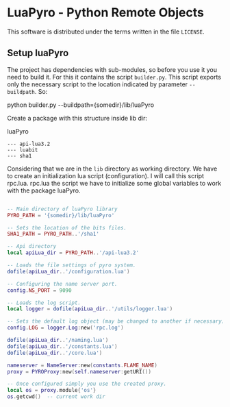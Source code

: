 # LuaPyro - Python Remote Objects
  This software is distributed under the terms written in the file `LICENSE`.


## Setup luaPyro


The project has dependencies with sub-modules, so before you use it you need to build it.
For this it contains the script `builder.py`. This script exports only the necessary script
to the location indicated by parameter `--buildpath`. So:


python builder.py --buildpath={somedir}/lib/luaPyro


Create a package with this structure inside lib dir:

luaPyro
```
--- api-lua3.2
--- luabit
--- sha1
```

Considering that we are in the `lib` directory as working directory. We have to create an
initialization lua script (configuration). I will call this script rpc.lua.
rpc.lua the script we have to initialize some global variables to work with the package luaPyro.


```lua

-- Main directory of luaPyro library
PYRO_PATH = '{somedir}/lib/luaPyro'

-- Sets the location of the bits files.
SHA1_PATH = PYRO_PATH..'/sha1'

-- Api directory
local apiLua_dir = PYRO_PATH..'/api-lua3.2'

-- Loads the file settings of pyro system.
dofile(apiLua_dir..'/configuration.lua')

-- Configuring the name server port.
config.NS_PORT = 9090

-- Loads the log script.
local logger = dofile(apiLua_dir..'/utils/logger.lua')

-- Sets the default log object (may be changed to another if necessary).
config.LOG = logger.Log:new('rpc.log')

dofile(apiLua_dir..'/naming.lua')
dofile(apiLua_dir..'/constants.lua')
dofile(apiLua_dir..'/core.lua')

nameserver = NameServer:new(constants.FLAME_NAME)
proxy = PYROProxy:new(self.nameserver:getURI())

-- Once configured simply you use the created proxy.
local os = proxy.module{'os'}
os.getcwd()  -- current work dir
```
